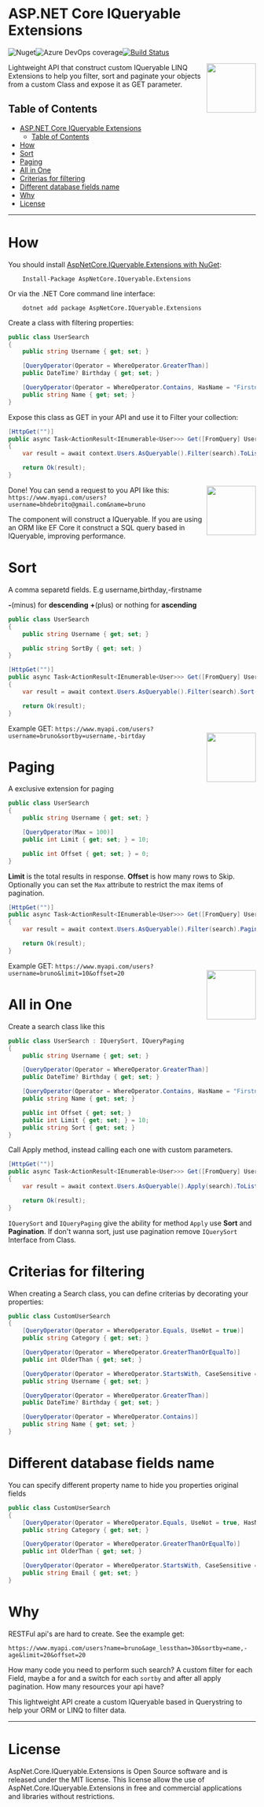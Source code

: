 
# ASP.NET Core IQueryable Extensions
![Nuget](https://img.shields.io/nuget/v/AspNetCore.IQueryable.Extensions)![Azure DevOps coverage](https://img.shields.io/azure-devops/coverage/brunohbrito/AspNetCore.IQueryable.Extensions/14)[![Build Status](https://dev.azure.com/brunohbrito/AspNetCore.IQueryable.Extensions/_apis/build/status/brunohbrito.AspNetCore.IQueryable.Extensions?branchName=master)](https://dev.azure.com/brunohbrito/AspNetCore.IQueryable.Extensions/_build/latest?definitionId=16&branchName=master)

<img align="right" width="100px" src="https://jpproject.blob.core.windows.net/images/restful-icon-github.png" />
Lightweight API that construct custom IQueryable LINQ Extensions to help you filter, sort and paginate your objects from a custom Class and expose it as GET parameter.


## Table of Contents ##

- [ASP.NET Core IQueryable Extensions](#aspnet-core-iqueryable-extensions)
  - [Table of Contents](#table-of-contents)
- [How](#how)
- [Sort](#sort)
- [Paging](#paging)
- [All in One](#all-in-one)
- [Criterias for filtering](#criterias-for-filtering)
- [Different database fields name](#different-database-fields-name)
- [Why](#why)
- [License](#license)

------------------

# How #

You should install [AspNetCore.IQueryable.Extensions with NuGet](https://www.nuget.org/packages/AspNetCore.IQueryable.Extensions):
```
    Install-Package AspNetCore.IQueryable.Extensions
``` 

Or via the .NET Core command line interface:

```
    dotnet add package AspNetCore.IQueryable.Extensions
```

Create a class with filtering properties:

``` c#
public class UserSearch
{
    public string Username { get; set; }

    [QueryOperator(Operator = WhereOperator.GreaterThan)]
    public DateTime? Birthday { get; set; }

    [QueryOperator(Operator = WhereOperator.Contains, HasName = "Firstname")]
    public string Name { get; set; }
}
```

Expose this class as GET in your API and use it to Filter your collection:

``` c#
[HttpGet("")]
public async Task<ActionResult<IEnumerable<User>>> Get([FromQuery] UserSearch search)
{
    var result = await context.Users.AsQueryable().Filter(search).ToListAsync();

    return Ok(result);
}
```

Done! 
<img align="right" width="100px" src="https://jpproject.blob.core.windows.net/images/restful-icon.png" />
You can send a request to you API like this: `https://www.myapi.com/users?username=bhdebrito@gmail.com&name=bruno`


The component will construct a IQueryable. If you are using an ORM like EF Core it construct a SQL query based in IQueryable, improving performance.

# Sort

A comma separetd fields. E.g username,birthday,-firstname

**-**(minus) for **descending** **+**(plus) or nothing for **ascending**

``` c#
public class UserSearch
{
    public string Username { get; set; }

    public string SortBy { get; set; }
}
```


``` c#
[HttpGet("")]
public async Task<ActionResult<IEnumerable<User>>> Get([FromQuery] UserSearch search)
{
    var result = await context.Users.AsQueryable().Filter(search).Sort(search.SortBy).ToListAsync();

    return Ok(result);
}
```
Example GET: `https://www.myapi.com/users?username=bruno&sortby=username,-birtday`
<img align="right" width="100px" src="https://jpproject.blob.core.windows.net/images/restful-icon-2.png" />

# Paging

A exclusive extension for paging


``` c#
public class UserSearch
{
    public string Username { get; set; }

    [QueryOperator(Max = 100)]
    public int Limit { get; set; } = 10;

    public int Offset { get; set; } = 0;
}
```

**Limit** is the total results in response. **Offset** is how many rows to Skip. Optionally you can set the `Max` attribute to restrict the max items of pagination.

``` c#
[HttpGet("")]
public async Task<ActionResult<IEnumerable<User>>> Get([FromQuery] UserSearch search)
{
    var result = await context.Users.AsQueryable().Filter(search).Paging(search.Limit, search.Offset).ToListAsync();

    return Ok(result);
}
```

Example GET: `https://www.myapi.com/users?username=bruno&limit=10&offset=20`
<img align="right" width="100px" src="https://jpproject.blob.core.windows.net/images/all-in-one.png" />

# All in One


Create a search class like this

``` c#
public class UserSearch : IQuerySort, IQueryPaging
{
    public string Username { get; set; }

    [QueryOperator(Operator = WhereOperator.GreaterThan)]
    public DateTime? Birthday { get; set; }

    [QueryOperator(Operator = WhereOperator.Contains, HasName = "Firstname")]
    public string Name { get; set; }

    public int Offset { get; set; }
    public int Limit { get; set; } = 10;
    public string Sort { get; set; }
}
```
Call Apply method, instead calling each one with custom parameters.

``` c#
[HttpGet("")]
public async Task<ActionResult<IEnumerable<User>>> Get([FromQuery] UserSearch search)
{
    var result = await context.Users.AsQueryable().Apply(search).ToListAsync();

    return Ok(result);
}
```

`IQuerySort` and `IQueryPaging` give the ability for method `Apply` use **Sort** and **Pagination**. If don't wanna sort, just use pagination remove `IQuerySort` Interface from Class.

# Criterias for filtering

When creating a Search class, you can define criterias by decorating your properties:

``` c#
public class CustomUserSearch
{
    [QueryOperator(Operator = WhereOperator.Equals, UseNot = true)]
    public string Category { get; set; }

    [QueryOperator(Operator = WhereOperator.GreaterThanOrEqualTo)]
    public int OlderThan { get; set; }

    [QueryOperator(Operator = WhereOperator.StartsWith, CaseSensitive = true)]
    public string Username { get; set; }

    [QueryOperator(Operator = WhereOperator.GreaterThan)]
    public DateTime? Birthday { get; set; }

    [QueryOperator(Operator = WhereOperator.Contains)]
    public string Name { get; set; }
}
```

# Different database fields name

You can specify different property name to hide you properties original fields

``` c#
public class CustomUserSearch
{
    [QueryOperator(Operator = WhereOperator.Equals, UseNot = true, HasName = "Privilege")]
    public string Category { get; set; }

    [QueryOperator(Operator = WhereOperator.GreaterThanOrEqualTo)]
    public int OlderThan { get; set; }

    [QueryOperator(Operator = WhereOperator.StartsWith, CaseSensitive = true, HasName = "Username")]
    public string Email { get; set; }
}
```

# Why

RESTFul api's are hard to create. See the example get:

`https://www.myapi.com/users?name=bruno&age_lessthan=30&sortby=name,-age&limit=20&offset=20`

How many code you need to perform such search? A custom filter for each Field, maybe a for and a switch for each `sortby` and after all apply pagination.
How many resources your api have? 

This lightweight API create a custom IQueryable based in Querystring to help your ORM or LINQ to filter data.

---------------

# License

AspNet.Core.IQueryable.Extensions is Open Source software and is released under the MIT license. This license allow the use of AspNet.Core.IQueryable.Extensions in free and commercial applications and libraries without restrictions.

